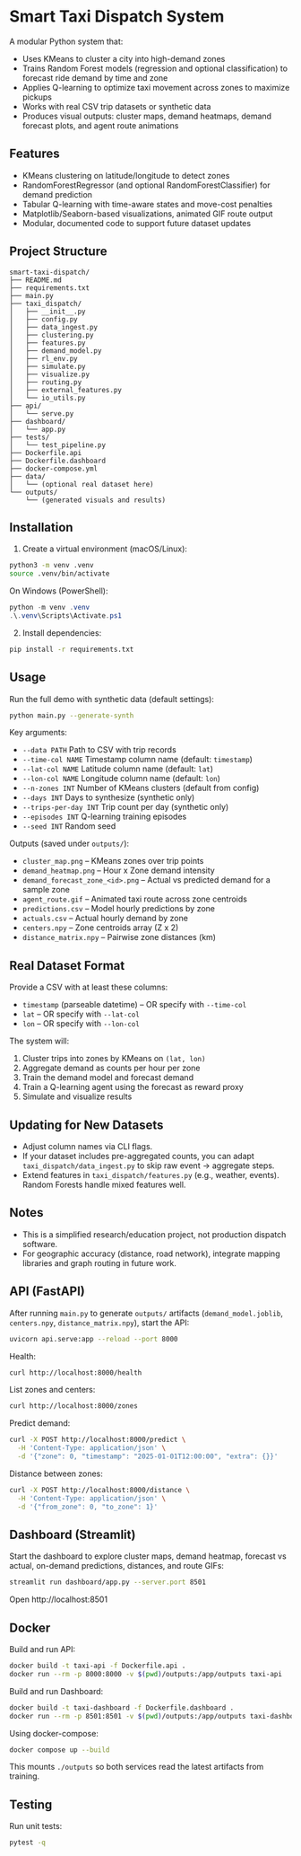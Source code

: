 # Smart Taxi Dispatch System

A modular Python system that:

- Uses KMeans to cluster a city into high-demand zones
- Trains Random Forest models (regression and optional classification) to forecast ride demand by time and zone
- Applies Q-learning to optimize taxi movement across zones to maximize pickups
- Works with real CSV trip datasets or synthetic data
- Produces visual outputs: cluster maps, demand heatmaps, demand forecast plots, and agent route animations

## Features

- KMeans clustering on latitude/longitude to detect zones
- RandomForestRegressor (and optional RandomForestClassifier) for demand prediction
- Tabular Q-learning with time-aware states and move-cost penalties
- Matplotlib/Seaborn-based visualizations, animated GIF route output
- Modular, documented code to support future dataset updates

## Project Structure

```
smart-taxi-dispatch/
├── README.md
├── requirements.txt
├── main.py
├── taxi_dispatch/
│   ├── __init__.py
│   ├── config.py
│   ├── data_ingest.py
│   ├── clustering.py
│   ├── features.py
│   ├── demand_model.py
│   ├── rl_env.py
│   ├── simulate.py
│   ├── visualize.py
│   ├── routing.py
│   ├── external_features.py
│   └── io_utils.py
├── api/
│   └── serve.py
├── dashboard/
│   └── app.py
├── tests/
│   └── test_pipeline.py
├── Dockerfile.api
├── Dockerfile.dashboard
├── docker-compose.yml
├── data/
│   └── (optional real dataset here)
└── outputs/
    └── (generated visuals and results)
```

## Installation

1) Create a virtual environment (macOS/Linux):

```bash
python3 -m venv .venv
source .venv/bin/activate
```

On Windows (PowerShell):

```powershell
python -m venv .venv
.\.venv\Scripts\Activate.ps1
```

2) Install dependencies:

```bash
pip install -r requirements.txt
```

## Usage

Run the full demo with synthetic data (default settings):

```bash
python main.py --generate-synth
```

Key arguments:

- `--data PATH`          Path to CSV with trip records
- `--time-col NAME`      Timestamp column name (default: `timestamp`)
- `--lat-col NAME`       Latitude column name (default: `lat`)
- `--lon-col NAME`       Longitude column name (default: `lon`)
- `--n-zones INT`        Number of KMeans clusters (default from config)
- `--days INT`           Days to synthesize (synthetic only)
- `--trips-per-day INT`  Trip count per day (synthetic only)
- `--episodes INT`       Q-learning training episodes
- `--seed INT`           Random seed

Outputs (saved under `outputs/`):

- `cluster_map.png` – KMeans zones over trip points
- `demand_heatmap.png` – Hour x Zone demand intensity
- `demand_forecast_zone_<id>.png` – Actual vs predicted demand for a sample zone
- `agent_route.gif` – Animated taxi route across zone centroids
- `predictions.csv` – Model hourly predictions by zone
- `actuals.csv` – Actual hourly demand by zone
- `centers.npy` – Zone centroids array (Z x 2)
- `distance_matrix.npy` – Pairwise zone distances (km)

## Real Dataset Format

Provide a CSV with at least these columns:

- `timestamp` (parseable datetime) – OR specify with `--time-col`
- `lat` – OR specify with `--lat-col`
- `lon` – OR specify with `--lon-col`

The system will:

1. Cluster trips into zones by KMeans on `(lat, lon)`
2. Aggregate demand as counts per hour per zone
3. Train the demand model and forecast demand
4. Train a Q-learning agent using the forecast as reward proxy
5. Simulate and visualize results

## Updating for New Datasets

- Adjust column names via CLI flags.
- If your dataset includes pre-aggregated counts, you can adapt `taxi_dispatch/data_ingest.py` to skip raw event -> aggregate steps.
- Extend features in `taxi_dispatch/features.py` (e.g., weather, events). Random Forests handle mixed features well.

## Notes

- This is a simplified research/education project, not production dispatch software.
- For geographic accuracy (distance, road network), integrate mapping libraries and graph routing in future work.

## API (FastAPI)

After running `main.py` to generate `outputs/` artifacts (`demand_model.joblib`, `centers.npy`, `distance_matrix.npy`), start the API:

```bash
uvicorn api.serve:app --reload --port 8000
```

Health:

```bash
curl http://localhost:8000/health
```

List zones and centers:

```bash
curl http://localhost:8000/zones
```

Predict demand:

```bash
curl -X POST http://localhost:8000/predict \
  -H 'Content-Type: application/json' \
  -d '{"zone": 0, "timestamp": "2025-01-01T12:00:00", "extra": {}}'
```

Distance between zones:

```bash
curl -X POST http://localhost:8000/distance \
  -H 'Content-Type: application/json' \
  -d '{"from_zone": 0, "to_zone": 1}'
```

## Dashboard (Streamlit)

Start the dashboard to explore cluster maps, demand heatmap, forecast vs actual, on-demand predictions, distances, and route GIFs:

```bash
streamlit run dashboard/app.py --server.port 8501
```

Open http://localhost:8501

## Docker

Build and run API:

```bash
docker build -t taxi-api -f Dockerfile.api .
docker run --rm -p 8000:8000 -v $(pwd)/outputs:/app/outputs taxi-api
```

Build and run Dashboard:

```bash
docker build -t taxi-dashboard -f Dockerfile.dashboard .
docker run --rm -p 8501:8501 -v $(pwd)/outputs:/app/outputs taxi-dashboard
```

Using docker-compose:

```bash
docker compose up --build
```

This mounts `./outputs` so both services read the latest artifacts from training.

## Testing

Run unit tests:

```bash
pytest -q
```
